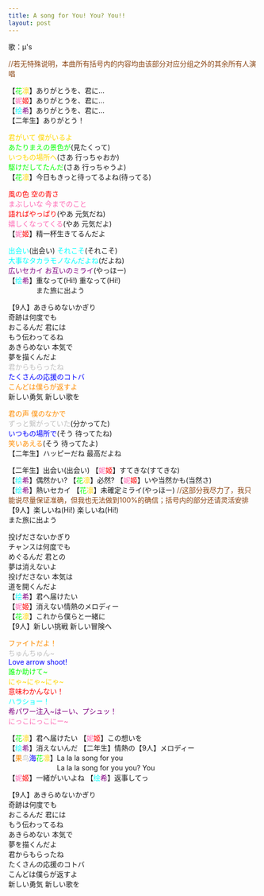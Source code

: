 ```yaml
---
title: A song for You! You? You!!
layout: post
---
```

歌：μ's

<p><font color="saddlebrown">//若无特殊说明，本曲所有括号内的内容均由该部分对应分组之外的其余所有人演唱</font></p>

<p>【<font color="lime">花</font><font color="gold">凛</font>】ありがとうを、君に…<br />
【<font color="hotpink">妮</font><font color="red">姬</font>】ありがとうを、君に…<br />
【<font color="cyan">绘</font><font color="purple">希</font>】ありがとうを、君に…<br />
【二年生】ありがとう！</p>

<p><font color="gold">君がいて 僕がいるよ</font><br />
<font color="lime">あたりまえの景色が</font>(見たくって)<br />
<font color="gold">いつもの場所へ</font>(さあ 行っちゃおか)<br />
<font color="lime">駆けだしてたんだ</font>(さあ 行っちゃうよ)<br />
【<font color="lime">花</font><font color="gold">凛</font>】今日もきっと待ってるよね(待ってる)</p>

<p><font color="red">風の色 空の青さ</font><br />
<font color="hotpink">まぶしいな 今までのこと</font><br />
<font color="red">語ればやっぱり</font>(やあ 元気だね)<br />
<font color="hotpink">嬉しくなってくる</font>(やあ 元気だよ)<br />
【<font color="hotpink">妮</font><font color="red">姬</font>】精一杯生きてるんだよ</p>

<p><font color="cyan">出会い</font>(出会い) <font color="cyan">それこそ</font>(それこそ)<br />
<font color="cyan">大事なタカラモノなんだよね</font>(だよね)<br />
<font color="purple">広いセカイ お互いのミライ</font>(やっほー)<br />
【<font color="cyan">绘</font><font color="purple">希</font>】重なって(Hi!) 重なって(Hi!)<br />
　　　　また旅に出よう</p>

<p>【9人】あきらめないかぎり<br />
奇跡は何度でも<br />
おこるんだ 君には<br />
もう伝わってるね<br />
あきらめない 本気で<br />
夢を描くんだよ<br />
<font color="silver">君からもらったね</font><br />
<font color="blue">たくさんの応援のコトバ</font><br />
<font color="darkorange">こんどは僕らが返すよ</font><br />
新しい勇気 新しい歌を</p>

<p><font color="darkorange">君の声 僕のなかで</font><br />
<font color="silver">ずっと繋がっていた</font>(分かってた)<br />
<font color="blue">いつもの場所で</font>(そう 待ってたね)<br />
<font color="darkorange">笑いあえる</font>(そう 待ってたよ)<br />
【二年生】ハッピーだね 最高だよね</p>

<p>【二年生】出会い(出会い) 【<font color="hotpink">妮</font><font color="red">姬</font>】すてきな(すてきな)<br />
【<font color="cyan">绘</font><font color="purple">希</font>】偶然かい? 【<font color="lime">花</font><font color="gold">凛</font>】必然? 【<font color="hotpink">妮</font><font color="red">姬</font>】いや当然かも(当然さ)<br />
【<font color="cyan">绘</font><font color="purple">希</font>】熱いセカイ 【<font color="lime">花</font><font color="gold">凛</font>】未確定ミライ(やっほー) <font color="saddlebrown">//这部分我尽力了，我只能说尽量保证准确，但我也无法做到100%的确信；括号内的部分还请灵活安排</font><br />
【9人】楽しいね(Hi!) 楽しいね(Hi!)<br />
また旅に出よう</p>

<p>投げださないかぎり<br />
チャンスは何度でも<br />
めぐるんだ 君との<br />
夢は消えないよ<br />
投げださない 本気は<br />
道を開くんだよ<br />
【<font color="cyan">绘</font><font color="purple">希</font>】君へ届けたい<br />
【<font color="hotpink">妮</font><font color="red">姬</font>】消えない情熱のメロディー<br />
【<font color="lime">花</font><font color="gold">凛</font>】これから僕らと一緒に<br />
【9人】新しい挑戦 新しい冒険へ</p>

<p><font color="darkorange">ファイトだよ！</font><br />
<font color="silver">ちゅんちゅん~</font><br />
<font color="blue">Love arrow shoot!</font><br />
<font color="lime">誰か助けて~</font><br />
<font color="gold">にゃ~にゃ~にゃ~</font><br />
<font color="red">意味わかんない！</font><br />
<font color="cyan">ハラショー！</font><br />
<font color="purple">希パワー注入~はーい、プシュッ！</font><br />
<font color="hotpink">にっこにっこにー~</font></p>

<p>【<font color="lime">花</font><font color="gold">凛</font>】君へ届けたい 【<font color="hotpink">妮</font><font color="red">姬</font>】この想いを<br />
【<font color="cyan">绘</font><font color="purple">希</font>】消えないんだ 【二年生】情熱の【9人】メロディー<br />
【<font color="darkorange">果</font><font color="silver">鸟</font><font color="blue">海</font><font color="lime">花</font><font color="gold">凛</font>】La la la song for you<br />
　　　　　　　La la la song for you you? You<br />
【<font color="hotpink">妮</font><font color="red">姬</font>】一緒がいいよね 【<font color="cyan">绘</font><font color="purple">希</font>】返事してっ</p>

<p>【9人】あきらめないかぎり<br />
奇跡は何度でも<br />
おこるんだ 君には<br />
もう伝わってるね<br />
あきらめない 本気で<br />
夢を描くんだよ<br />
君からもらったね<br />
たくさんの応援のコトバ<br />
こんどは僕らが返すよ<br />
新しい勇気 新しい歌を</p>